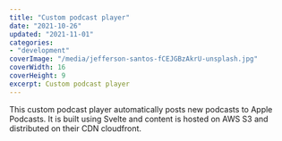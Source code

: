 ```yaml
---
title: "Custom podcast player"
date: "2021-10-26"
updated: "2021-11-01"
categories:
- "development"
coverImage: "/media/jefferson-santos-fCEJGBzAkrU-unsplash.jpg"
coverWidth: 16
coverHeight: 9
excerpt: Custom podcast player
---
```

This custom podcast player automatically posts new podcasts to Apple Podcasts. It is built using Svelte and content is hosted on AWS S3 and distributed on their CDN cloudfront.